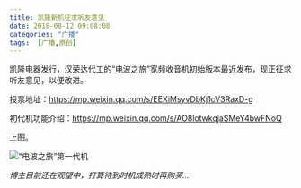```yaml
---
title: 凯隆新机征求听友意见
date: 2018-08-12 09:08:08
categories: "广播"
tags:  [广播,原创]
---
```

凯隆电器发行，汉荣达代工的“电波之旅”宽频收音机初始版本最近发布，现正征求听友意见，以便改进。

投票地址：https://mp.weixin.qq.com/s/EEXiMsyvDbKj1cV3RaxD-g

初代机功能介绍：https://mp.weixin.qq.com/s/AO8lotwkqjaSMeY4bwFNoQ

上图。

![“电波之旅”第一代机](https://c.ibcl.us/NewRadio-Issuse_20180802/1.jpg)

*博主目前还在观望中，打算待到时机成熟时再购买...*